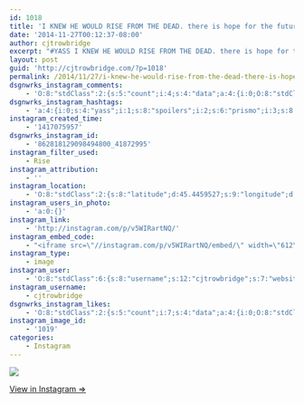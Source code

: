 ```yaml
---
id: 1018
title: 'I KNEW HE WOULD RISE FROM THE DEAD. there is hope for the future'
date: '2014-11-27T00:12:37-08:00'
author: cjtrowbridge
excerpt: "#YASS I KNEW HE WOULD RISE FROM THE DEAD. there is hope for the future.\n#prismo #spoilers #whatever"
layout: post
guid: 'http://cjtrowbridge.com/?p=1018'
permalink: /2014/11/27/i-knew-he-would-rise-from-the-dead-there-is-hope-for-the-future/
dsgnwrks_instagram_comments:
    - 'O:8:"stdClass":2:{s:5:"count";i:4;s:4:"data";a:4:{i:0;O:8:"stdClass":4:{s:12:"created_time";s:10:"1417105195";s:4:"text";s:10:"Goddamnit!";s:4:"from";O:8:"stdClass":4:{s:8:"username";s:17:"if_ckinglovemusic";s:15:"profile_picture";s:107:"https://igcdn-photos-d-a.akamaihd.net/hphotos-ak-xaf1/t51.2885-19/10919127_446007362220099_1370616592_a.jpg";s:2:"id";s:10:"1476718804";s:9:"full_name";s:3:"Ian";}s:2:"id";s:18:"863063390529966095";}i:1;O:8:"stdClass":4:{s:12:"created_time";s:10:"1417107445";s:4:"text";s:60:"@bairradio its literally the best episode of any series ever";s:4:"from";O:8:"stdClass":4:{s:8:"username";s:12:"cjtrowbridge";s:15:"profile_picture";s:103:"https://igcdn-photos-f-a.akamaihd.net/hphotos-ak-xpa1/t51.2885-19/925559_452430704897917_67836701_a.jpg";s:2:"id";s:8:"41872995";s:9:"full_name";s:13:"CJ Trowbridge";}s:2:"id";s:18:"863082263429959781";}i:2;O:8:"stdClass":4:{s:12:"created_time";s:10:"1417107682";s:4:"text";s:129:"I love how they brought tree trunks back to life. But it seems like the my do that too frequently. Can''t just be okay with death.";s:4:"from";O:8:"stdClass":4:{s:8:"username";s:17:"if_ckinglovemusic";s:15:"profile_picture";s:107:"https://igcdn-photos-d-a.akamaihd.net/hphotos-ak-xaf1/t51.2885-19/10919127_446007362220099_1370616592_a.jpg";s:2:"id";s:10:"1476718804";s:9:"full_name";s:3:"Ian";}s:2:"id";s:18:"863084258274496848";}i:3;O:8:"stdClass":4:{s:12:"created_time";s:10:"1417541641";s:4:"text";s:8:"Spoilers";s:4:"from";O:8:"stdClass":4:{s:8:"username";s:9:"nazghoul_";s:15:"profile_picture";s:105:"https://igcdn-photos-d-a.akamaihd.net/hphotos-ak-frc/t51.2885-19/10543542_838637796174611_151210582_a.jpg";s:2:"id";s:8:"19523293";s:9:"full_name";s:12:"Jake Cabrera";}s:2:"id";s:18:"866724562965811857";}}}'
dsgnwrks_instagram_hashtags:
    - 'a:4:{i:0;s:4:"yass";i:1;s:8:"spoilers";i:2;s:6:"prismo";i:3;s:8:"whatever";}'
instagram_created_time:
    - '1417075957'
dsgnwrks_instagram_id:
    - '862818129098494800_41872995'
instagram_filter_used:
    - Rise
instagram_attribution:
    - ''
instagram_location:
    - 'O:8:"stdClass":2:{s:8:"latitude";d:45.4459527;s:9:"longitude";d:-122.626093;}'
instagram_users_in_photo:
    - 'a:0:{}'
instagram_link:
    - 'http://instagram.com/p/v5WIRartNQ/'
instagram_embed_code:
    - "<iframe src=\"//instagram.com/p/v5WIRartNQ/embed/\" width=\"612\" height=\"710\" frameborder=\"0\" scrolling=\"no\" allowtransparency=\"true\"></iframe>\n"
instagram_type:
    - image
instagram_user:
    - 'O:8:"stdClass":6:{s:8:"username";s:12:"cjtrowbridge";s:7:"website";s:0:"";s:15:"profile_picture";s:103:"https://igcdn-photos-f-a.akamaihd.net/hphotos-ak-xpa1/t51.2885-19/925559_452430704897917_67836701_a.jpg";s:9:"full_name";s:13:"CJ Trowbridge";s:3:"bio";s:0:"";s:2:"id";s:8:"41872995";}'
instagram_username:
    - cjtrowbridge
dsgnwrks_instagram_likes:
    - 'O:8:"stdClass":2:{s:5:"count";i:7;s:4:"data";a:4:{i:0;O:8:"stdClass":4:{s:8:"username";s:13:"elysemorris87";s:15:"profile_picture";s:106:"https://igcdn-photos-e-a.akamaihd.net/hphotos-ak-xaf1/t51.2885-19/10919292_754863834599612_953752770_a.jpg";s:2:"id";s:8:"24559560";s:9:"full_name";s:19:"Elyse Morris Corbin";}i:1;O:8:"stdClass":4:{s:8:"username";s:14:"izzabella_chan";s:15:"profile_picture";s:108:"https://igcdn-photos-f-a.akamaihd.net/hphotos-ak-xaf1/t51.2885-19/10914477_1584809271762605_1535719332_a.jpg";s:2:"id";s:10:"1125805609";s:9:"full_name";s:9:"Izzabella";}i:2;O:8:"stdClass":4:{s:8:"username";s:12:"robertstrang";s:15:"profile_picture";s:107:"https://igcdn-photos-g-a.akamaihd.net/hphotos-ak-xap1/t51.2885-19/10597275_845322095525534_1423067702_a.jpg";s:2:"id";s:9:"197967866";s:9:"full_name";s:12:"robertstrang";}i:3;O:8:"stdClass":4:{s:8:"username";s:16:"fandom_girl_2015";s:15:"profile_picture";s:107:"https://igcdn-photos-d-a.akamaihd.net/hphotos-ak-xaf1/t51.2885-19/10843828_891631024192451_2057698927_a.jpg";s:2:"id";s:9:"338069997";s:9:"full_name";s:16:"Mirellys Rachumi";}}}'
instagram_image_id:
    - '1019'
categories:
    - Instagram
---
```


[![](http://blog.cjtrowbridge.com/wp-content/uploads/2014/11/10802730_370795946429059_137112657_n2.jpg)](http://instagram.com/p/v5WIRartNQ/)

[View in Instagram ⇒](http://instagram.com/p/v5WIRartNQ/)